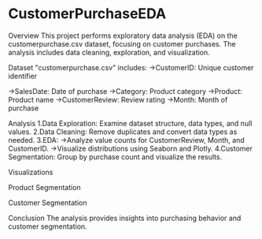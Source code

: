 # CustomerPurchaseEDA
Overview
This project performs exploratory data analysis (EDA) on the customerpurchase.csv dataset, focusing on customer purchases. The analysis includes data cleaning, exploration, and visualization.

Dataset
"customerpurchase.csv" includes:
->CustomerID: Unique customer identifier


->SalesDate: Date of purchase
->Category: Product category
->Product: Product name
->CustomerReview: Review rating
->Month: Month of purchase


Analysis
1.Data Exploration: Examine dataset structure, data types, and null values.
2.Data Cleaning: Remove duplicates and convert data types as needed.
3.EDA:
->Analyze value counts for CustomerReview, Month, and CustomerID.
->Visualize distributions using Seaborn and Plotly.
4.Customer Segmentation: Group by purchase count and visualize the results.







Visualizations





Product Segmentation






Customer Segmentation





Conclusion
The analysis provides insights into purchasing behavior and customer segmentation.

